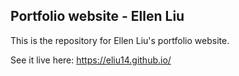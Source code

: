 ## Portfolio website - Ellen Liu

This is the repository for Ellen Liu's portfolio website.

See it live here: https://eliu14.github.io/
